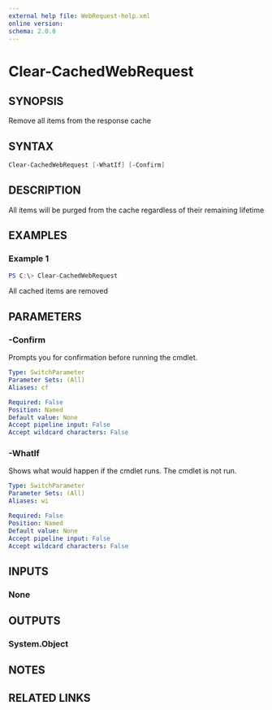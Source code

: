 ```yaml
---
external help file: WebRequest-help.xml
online version: 
schema: 2.0.0
---
```

# Clear-CachedWebRequest

## SYNOPSIS

Remove all items from the response cache

## SYNTAX

```powershell
Clear-CachedWebRequest [-WhatIf] [-Confirm]
```

## DESCRIPTION

All items will be purged from the cache regardless of their remaining lifetime

## EXAMPLES

### Example 1

```powershell
PS C:\> Clear-CachedWebRequest
```

All cached items are removed

## PARAMETERS

### -Confirm

Prompts you for confirmation before running the cmdlet.

```yaml
Type: SwitchParameter
Parameter Sets: (All)
Aliases: cf

Required: False
Position: Named
Default value: None
Accept pipeline input: False
Accept wildcard characters: False
```

### -WhatIf

Shows what would happen if the cmdlet runs.
The cmdlet is not run.

```yaml
Type: SwitchParameter
Parameter Sets: (All)
Aliases: wi

Required: False
Position: Named
Default value: None
Accept pipeline input: False
Accept wildcard characters: False
```

## INPUTS

### None

## OUTPUTS

### System.Object

## NOTES

## RELATED LINKS

